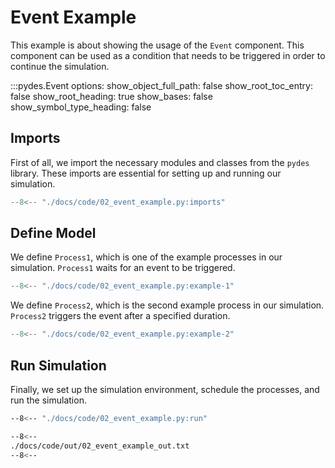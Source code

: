 # Event Example

This example is about showing the usage of the `Event` component. This component can be used as a 
condition that needs to be triggered in order to continue the simulation.

:::pydes.Event
    options:
        show_object_full_path: false
        show_root_toc_entry: false
        show_root_heading: true
        show_bases: false
        show_symbol_type_heading: false
        
        
## Imports

First of all, we import the necessary modules and classes from the `pydes` library. These imports are essential for setting up and running our simulation.

```py linenums="1"
--8<-- "./docs/code/02_event_example.py:imports"
```


## Define Model

We define `Process1`, which is one of the example processes in our simulation. `Process1` waits for an event to be triggered.

```py linenums="1"
--8<-- "./docs/code/02_event_example.py:example-1"
```

We define `Process2`, which is the second example process in our simulation. `Process2` triggers the event after a specified duration.

```py linenums="1"
--8<-- "./docs/code/02_event_example.py:example-2"
```


## Run Simulation

Finally, we set up the simulation environment, schedule the processes, and run the simulation.

```bash
--8<-- "./docs/code/02_event_example.py:run"
```

```bash
--8<--
./docs/code/out/02_event_example_out.txt
--8<--
```